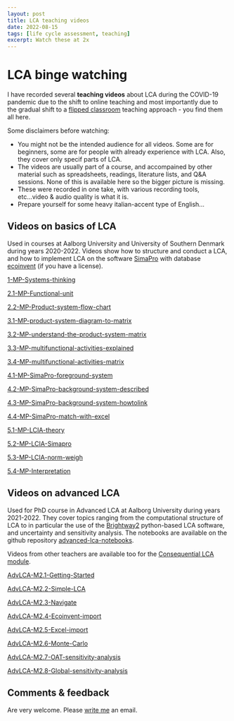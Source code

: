 ```yaml
---
layout: post
title: LCA teaching videos
date: 2022-08-15
tags: [life cycle assessment, teaching]
excerpt: Watch these at 2x
---
```



# LCA binge watching


I have recorded several **teaching videos** about LCA during the COVID-19 pandemic due to the shift to online teaching and most importantly due to the gradual shift to a [flipped classroom](https://en.wikipedia.org/wiki/Flipped-classroom) teaching approach - you find them all here.
 
Some disclaimers before watching:

- You might not be the intended audience for all videos. Some are for beginners, some are for people with already experience with LCA. Also, they cover only specif parts of LCA. 
- The videos are usually part of a course, and accompained by other material such as spreadsheets, readings, literature lists, and Q&A sessions. None of this is available here so the bigger picture is missing. 
- These were recorded in one take, with various recording tools, etc...video & audio quality is what it is.
- Prepare yourself for some heavy italian-accent type of English...

## Videos on basics of LCA 

Used in courses at Aalborg University and University of Southern Denmark during years 2020-2022. Videos show how to structure and conduct a LCA, and how to implement LCA on the software [SimaPro](https://simapro.com/) with database [ecoinvent](https://ecoinvent.org/) (if you have a license).

[1-MP-Systems-thinking](https://panopto.aau.dk/Panopto/Pages/Viewer.aspx?id=954e26c3-8a72-476c-a9a5-aee7007503b1)

[2.1-MP-Functional-unit](https://panopto.aau.dk/Panopto/Pages/Viewer.aspx?id=d49ef35f-77c7-449c-ae37-aee70075338e)

[2.2-MP-Product-system-flow-chart](https://panopto.aau.dk/Panopto/Pages/Viewer.aspx?id=50f4504f-3b63-4c4e-bebf-aee7007549e7)

[3.1-MP-product-system-diagram-to-matrix](https://panopto.aau.dk/Panopto/Pages/Viewer.aspx?id=d7e47891-8275-4fb8-ba5f-aee7007cef64)
[3.2-MP-understand-the-product-system-matrix](https://panopto.aau.dk/Panopto/Pages/Viewer.aspx?id=ec190f29-335b-44c6-a598-aee7007cef64)

[3.3-MP-multifunctional-activities-explained](https://panopto.aau.dk/Panopto/Pages/Viewer.aspx?id=f6885182-128b-481a-b529-aee7007cef64)
[3.4-MP-multifunctional-activities-matrix](https://panopto.aau.dk/Panopto/Pages/Viewer.aspx?id=4d9e64a5-c157-416d-8a18-aee7007cef64)

[4.1-MP-SimaPro-foreground-system](https://panopto.aau.dk/Panopto/Pages/Viewer.aspx?id=d7209fe1-754e-4a1b-a8fe-acd900712870)
[4.2-MP-SimaPro-background-system-described](https://panopto.aau.dk/Panopto/Pages/Viewer.aspx?id=d80005fd-9007-4692-a7d6-acd9006fa262)
[4.3-MP-SimaPro-background-system-howtolink](https://panopto.aau.dk/Panopto/Pages/Viewer.aspx?id=a6531bc9-d1d8-4acb-b92a-acd90072ecbc)[4.4-MP-SimaPro-match-with-excel](https://panopto.aau.dk/Panopto/Pages/Viewer.aspx?id=dcf692cb-63fe-402f-9931-ace001289781)

[5.1-MP-LCIA-theory](https://panopto.aau.dk/Panopto/Pages/Viewer.aspx?id=8796774f-fe29-4a01-a8f9-aee700808366)

[5.2-MP-LCIA-Simapro](https://panopto.aau.dk/Panopto/Pages/Viewer.aspx?id=41d9d6dd-b405-4175-bfeb-aee700808374)[5.3-MP-LCIA-norm-weigh](https://panopto.aau.dk/Panopto/Pages/Viewer.aspx?id=4b4bfedb-812b-4b32-b22b-aee70080836b)

[5.4-MP-Interpretation](https://panopto.aau.dk/Panopto/Pages/Viewer.aspx?id=236bf686-d7df-43b2-b6cd-acd100907ac6)


## Videos on advanced LCA

Used for PhD course in Advanced LCA at Aalborg University during years 2021-2022. They cover topics ranging from the computational structure of LCA to in particular the use of the [Brightway2](https://brightway.dev/) python-based LCA software, and uncertainty and sensitivity analysis. The notebooks are available on the github repository [advanced-lca-notebooks](https://github.com/massimopizzol/advanced-lca-notebooks).

Videos from other teachers are available too for the [Consequential LCA module](https://www.youtube.com/playlist?list=PLdeMRDEdKW1uf9sr83G9vweym_q7dg44q).


[AdvLCA-M2.1-Getting-Started](https://panopto.aau.dk/Panopto/Pages/Viewer.aspx?id=4ad1c4d4-a3ed-473c-b09e-ad1600b2e0c0)

[AdvLCA-M2.2-Simple-LCA](https://panopto.aau.dk/Panopto/Pages/Viewer.aspx?id=a4d405b5-795b-4092-912b-ad1600c1dc67)

[AdvLCA-M2.3-Navigate](https://panopto.aau.dk/Panopto/Pages/Viewer.aspx?id=a5803418-4950-4506-90b4-ad2400cc8fc7)

[AdvLCA-M2.4-Ecoinvent-import](https://panopto.aau.dk/Panopto/Pages/Viewer.aspx?id=af36fe3f-139c-402f-9e8f-ad2400d25bb2)

[AdvLCA-M2.5-Excel-import](https://panopto.aau.dk/Panopto/Pages/Viewer.aspx?id=a895b9ab-caf8-415b-becd-ad2400df6327)

[AdvLCA-M2.6-Monte-Carlo](https://panopto.aau.dk/Panopto/Pages/Viewer.aspx?id=ce6ff71d-1b57-469d-8924-ad2600e791c6)

[AdvLCA-M2.7-OAT-sensitivity-analysis](https://panopto.aau.dk/Panopto/Pages/Viewer.aspx?id=c2fa835a-5dc3-4c45-ab58-ad2f00c5d60f)

[AdvLCA-M2.8-Global-sensitivity-analysis](https://panopto.aau.dk/Panopto/Pages/Viewer.aspx?id=63d337bd-ca59-4519-9e70-ad2f00cbd0d6)


## Comments & feedback

Are very welcome. Please [write me](mailto:massimo@plan.aau.dk) an email.
